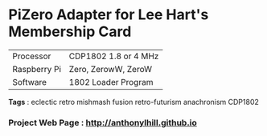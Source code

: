 # PiZero Adapter for Lee Hart's Membership Card
<table> 
    <tr>
        <td>Processor</td><td>CDP1802 1.8 or 4 MHz</td>
    </tr>
    <tr>
        <td>Raspberry Pi</td><td>Zero,  ZerowW, ZeroW</td>
    </tr>
    <tr>
        <td>Software</td><td>1802 Loader Program</td>
    </tr>
</table>

<B>Tags</B> : eclectic retro mishmash fusion retro-futurism anachronism CDP1802

### Project Web Page :  [ http://anthonylhill.github.io ](http://anthonylhill.github.io)
